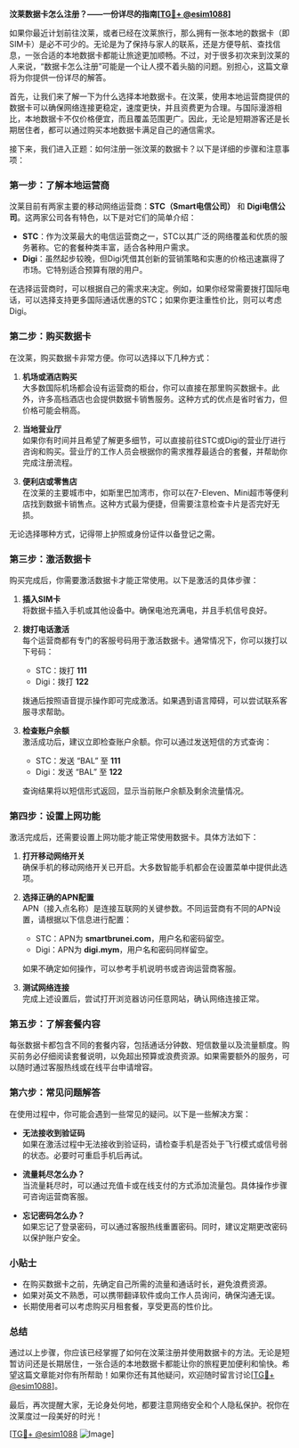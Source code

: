 **汶莱数据卡怎么注册？——一份详尽的指南[[TG💪+ @esim1088](https://t.me/s/esim1088)]**

如果你最近计划前往汶莱，或者已经在汶莱旅行，那么拥有一张本地的数据卡（即SIM卡）是必不可少的。无论是为了保持与家人的联系，还是方便导航、查找信息，一张合适的本地数据卡都能让旅途更加顺畅。不过，对于很多初次来到汶莱的人来说，“数据卡怎么注册”可能是一个让人摸不着头脑的问题。别担心，这篇文章将为你提供一份详尽的解答。

首先，让我们来了解一下为什么选择本地数据卡。在汶莱，使用本地运营商提供的数据卡可以确保网络连接更稳定，速度更快，并且资费更为合理。与国际漫游相比，本地数据卡不仅价格便宜，而且覆盖范围更广。因此，无论是短期游客还是长期居住者，都可以通过购买本地数据卡满足自己的通信需求。

接下来，我们进入正题：如何注册一张汶莱的数据卡？以下是详细的步骤和注意事项：

### **第一步：了解本地运营商**
汶莱目前有两家主要的移动网络运营商：**STC（Smart电信公司）** 和 **Digi电信公司**。这两家公司各有特色，以下是对它们的简单介绍：

- **STC**：作为汶莱最大的电信运营商之一，STC以其广泛的网络覆盖和优质的服务著称。它的套餐种类丰富，适合各种用户需求。
- **Digi**：虽然起步较晚，但Digi凭借其创新的营销策略和实惠的价格迅速赢得了市场。它特别适合预算有限的用户。

在选择运营商时，可以根据自己的需求来决定。例如，如果你经常需要拨打国际电话，可以选择支持更多国际通话优惠的STC；如果你更注重性价比，则可以考虑Digi。

### **第二步：购买数据卡**
在汶莱，购买数据卡非常方便。你可以选择以下几种方式：

1. **机场或酒店购买**  
   大多数国际机场都会设有运营商的柜台，你可以直接在那里购买数据卡。此外，许多高档酒店也会提供数据卡销售服务。这种方式的优点是省时省力，但价格可能会稍高。

2. **当地营业厅**  
   如果你有时间并且希望了解更多细节，可以直接前往STC或Digi的营业厅进行咨询和购买。营业厅的工作人员会根据你的需求推荐最适合的套餐，并帮助你完成注册流程。

3. **便利店或零售店**  
   在汶莱的主要城市中，如斯里巴加湾市，你可以在7-Eleven、Mini超市等便利店找到数据卡销售点。这种方式最为便捷，但需要注意检查卡片是否完好无损。

无论选择哪种方式，记得带上护照或身份证件以备登记之需。

### **第三步：激活数据卡**
购买完成后，你需要激活数据卡才能正常使用。以下是激活的具体步骤：

1. **插入SIM卡**  
   将数据卡插入手机或其他设备中。确保电池充满电，并且手机信号良好。

2. **拨打电话激活**  
   每个运营商都有专门的客服号码用于激活数据卡。通常情况下，你可以拨打以下号码：
   - STC：拨打 **111**
   - Digi：拨打 **122**

   拨通后按照语音提示操作即可完成激活。如果遇到语言障碍，可以尝试联系客服寻求帮助。

3. **检查账户余额**  
   激活成功后，建议立即检查账户余额。你可以通过发送短信的方式查询：
   - STC：发送 “BAL” 至 **111**
   - Digi：发送 “BAL” 至 **122**

   查询结果将以短信形式返回，显示当前账户余额及剩余流量情况。

### **第四步：设置上网功能**
激活完成后，还需要设置上网功能才能正常使用数据卡。具体方法如下：

1. **打开移动网络开关**  
   确保手机的移动网络开关已开启。大多数智能手机都会在设置菜单中提供此选项。

2. **选择正确的APN配置**  
   APN（接入点名称）是连接互联网的关键参数。不同运营商有不同的APN设置，请根据以下信息进行配置：
   - STC：APN为 **smartbrunei.com**，用户名和密码留空。
   - Digi：APN为 **digi.mym**，用户名和密码同样留空。

   如果不确定如何操作，可以参考手机说明书或咨询运营商客服。

3. **测试网络连接**  
   完成上述设置后，尝试打开浏览器访问任意网站，确认网络连接正常。

### **第五步：了解套餐内容**
每张数据卡都包含不同的套餐内容，包括通话分钟数、短信数量以及流量额度。购买前务必仔细阅读套餐说明，以免超出预算或浪费资源。如果需要额外的服务，可以随时通过客服热线或在线平台申请增容。

### **第六步：常见问题解答**
在使用过程中，你可能会遇到一些常见的疑问。以下是一些解决方案：

- **无法接收到验证码**  
  如果在激活过程中无法接收到验证码，请检查手机是否处于飞行模式或信号弱的状态。必要时可重启手机后再试。

- **流量耗尽怎么办？**  
  当流量耗尽时，可以通过充值卡或在线支付的方式添加流量包。具体操作步骤可咨询运营商客服。

- **忘记密码怎么办？**  
  如果忘记了登录密码，可以通过客服热线重置密码。同时，建议定期更改密码以保护账户安全。

### **小贴士**
- 在购买数据卡之前，先确定自己所需的流量和通话时长，避免浪费资源。
- 如果对英文不熟悉，可以携带翻译软件或向工作人员询问，确保沟通无误。
- 长期使用者可以考虑购买月租套餐，享受更高的性价比。

### **总结**
通过以上步骤，你应该已经掌握了如何在汶莱注册并使用数据卡的方法。无论是短暂访问还是长期居住，一张合适的本地数据卡都能让你的旅程更加便利和愉快。希望这篇文章能对你有所帮助！如果你还有其他疑问，欢迎随时留言讨论[[TG💪+ @esim1088](https://t.me/s/esim1088)]。

最后，再次提醒大家，无论身处何地，都要注意网络安全和个人隐私保护。祝你在汶莱度过一段美好的时光！

[[TG💪+ @esim1088](https://t.me/s/esim1088) ![Image](https://i.postimg.cc/4NQfJmqS/Snipaste-2025-05-13-00-14-12.png)]